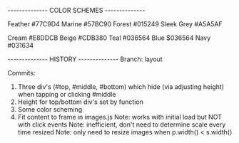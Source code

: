 
-------------- COLOR SCHEMES -------------- 

Feather         #77C9D4
Marine          #57BC90
Forest          #015249
Sleek Grey      #A5A5AF

Cream           #E8DDCB
Beige           #CDB380
Teal            #036564
Blue            $036564
Navy            #031634

-------------- HISTORY -------------- 
Branch: layout

Commits:
  1. Three div's (#top, #middle, #bottom) which hide (via adjusting height) when tapping or clicking #middle
  2. Height for top/bottom div's set by function
  3. Some color scheming
  4. Fit content to frame in images.js
    Note: works with initial load but NOT with click events
    Note: inefficient, don't need to determine scale every time resized
    Note: only need to resize images when p.width() < s.width()
